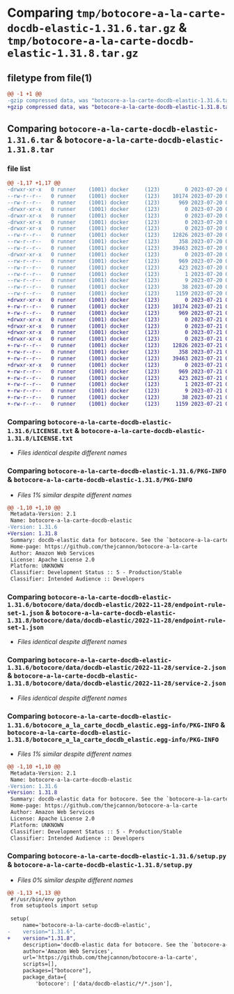 # Comparing `tmp/botocore-a-la-carte-docdb-elastic-1.31.6.tar.gz` & `tmp/botocore-a-la-carte-docdb-elastic-1.31.8.tar.gz`

## filetype from file(1)

```diff
@@ -1 +1 @@
-gzip compressed data, was "botocore-a-la-carte-docdb-elastic-1.31.6.tar", last modified: Thu Jul 20 01:20:15 2023, max compression
+gzip compressed data, was "botocore-a-la-carte-docdb-elastic-1.31.8.tar", last modified: Fri Jul 21 01:21:24 2023, max compression
```

## Comparing `botocore-a-la-carte-docdb-elastic-1.31.6.tar` & `botocore-a-la-carte-docdb-elastic-1.31.8.tar`

### file list

```diff
@@ -1,17 +1,17 @@
-drwxr-xr-x   0 runner    (1001) docker     (123)        0 2023-07-20 01:20:15.990644 botocore-a-la-carte-docdb-elastic-1.31.6/
--rw-r--r--   0 runner    (1001) docker     (123)    10174 2023-07-20 01:20:15.000000 botocore-a-la-carte-docdb-elastic-1.31.6/LICENSE.txt
--rw-r--r--   0 runner    (1001) docker     (123)      969 2023-07-20 01:20:15.990644 botocore-a-la-carte-docdb-elastic-1.31.6/PKG-INFO
-drwxr-xr-x   0 runner    (1001) docker     (123)        0 2023-07-20 01:20:15.990644 botocore-a-la-carte-docdb-elastic-1.31.6/botocore/
-drwxr-xr-x   0 runner    (1001) docker     (123)        0 2023-07-20 01:20:15.990644 botocore-a-la-carte-docdb-elastic-1.31.6/botocore/data/
-drwxr-xr-x   0 runner    (1001) docker     (123)        0 2023-07-20 01:20:15.990644 botocore-a-la-carte-docdb-elastic-1.31.6/botocore/data/docdb-elastic/
-drwxr-xr-x   0 runner    (1001) docker     (123)        0 2023-07-20 01:20:15.990644 botocore-a-la-carte-docdb-elastic-1.31.6/botocore/data/docdb-elastic/2022-11-28/
--rw-r--r--   0 runner    (1001) docker     (123)    12826 2023-07-20 01:19:55.000000 botocore-a-la-carte-docdb-elastic-1.31.6/botocore/data/docdb-elastic/2022-11-28/endpoint-rule-set-1.json
--rw-r--r--   0 runner    (1001) docker     (123)      358 2023-07-20 01:19:55.000000 botocore-a-la-carte-docdb-elastic-1.31.6/botocore/data/docdb-elastic/2022-11-28/paginators-1.json
--rw-r--r--   0 runner    (1001) docker     (123)    39463 2023-07-20 01:19:55.000000 botocore-a-la-carte-docdb-elastic-1.31.6/botocore/data/docdb-elastic/2022-11-28/service-2.json
-drwxr-xr-x   0 runner    (1001) docker     (123)        0 2023-07-20 01:20:15.990644 botocore-a-la-carte-docdb-elastic-1.31.6/botocore_a_la_carte_docdb_elastic.egg-info/
--rw-r--r--   0 runner    (1001) docker     (123)      969 2023-07-20 01:20:15.000000 botocore-a-la-carte-docdb-elastic-1.31.6/botocore_a_la_carte_docdb_elastic.egg-info/PKG-INFO
--rw-r--r--   0 runner    (1001) docker     (123)      423 2023-07-20 01:20:15.000000 botocore-a-la-carte-docdb-elastic-1.31.6/botocore_a_la_carte_docdb_elastic.egg-info/SOURCES.txt
--rw-r--r--   0 runner    (1001) docker     (123)        1 2023-07-20 01:20:15.000000 botocore-a-la-carte-docdb-elastic-1.31.6/botocore_a_la_carte_docdb_elastic.egg-info/dependency_links.txt
--rw-r--r--   0 runner    (1001) docker     (123)        9 2023-07-20 01:20:15.000000 botocore-a-la-carte-docdb-elastic-1.31.6/botocore_a_la_carte_docdb_elastic.egg-info/top_level.txt
--rw-r--r--   0 runner    (1001) docker     (123)       38 2023-07-20 01:20:15.990644 botocore-a-la-carte-docdb-elastic-1.31.6/setup.cfg
--rw-r--r--   0 runner    (1001) docker     (123)     1159 2023-07-20 01:20:15.000000 botocore-a-la-carte-docdb-elastic-1.31.6/setup.py
+drwxr-xr-x   0 runner    (1001) docker     (123)        0 2023-07-21 01:21:24.902997 botocore-a-la-carte-docdb-elastic-1.31.8/
+-rw-r--r--   0 runner    (1001) docker     (123)    10174 2023-07-21 01:21:24.000000 botocore-a-la-carte-docdb-elastic-1.31.8/LICENSE.txt
+-rw-r--r--   0 runner    (1001) docker     (123)      969 2023-07-21 01:21:24.902997 botocore-a-la-carte-docdb-elastic-1.31.8/PKG-INFO
+drwxr-xr-x   0 runner    (1001) docker     (123)        0 2023-07-21 01:21:24.898997 botocore-a-la-carte-docdb-elastic-1.31.8/botocore/
+drwxr-xr-x   0 runner    (1001) docker     (123)        0 2023-07-21 01:21:24.898997 botocore-a-la-carte-docdb-elastic-1.31.8/botocore/data/
+drwxr-xr-x   0 runner    (1001) docker     (123)        0 2023-07-21 01:21:24.898997 botocore-a-la-carte-docdb-elastic-1.31.8/botocore/data/docdb-elastic/
+drwxr-xr-x   0 runner    (1001) docker     (123)        0 2023-07-21 01:21:24.898997 botocore-a-la-carte-docdb-elastic-1.31.8/botocore/data/docdb-elastic/2022-11-28/
+-rw-r--r--   0 runner    (1001) docker     (123)    12826 2023-07-21 01:21:06.000000 botocore-a-la-carte-docdb-elastic-1.31.8/botocore/data/docdb-elastic/2022-11-28/endpoint-rule-set-1.json
+-rw-r--r--   0 runner    (1001) docker     (123)      358 2023-07-21 01:21:06.000000 botocore-a-la-carte-docdb-elastic-1.31.8/botocore/data/docdb-elastic/2022-11-28/paginators-1.json
+-rw-r--r--   0 runner    (1001) docker     (123)    39463 2023-07-21 01:21:06.000000 botocore-a-la-carte-docdb-elastic-1.31.8/botocore/data/docdb-elastic/2022-11-28/service-2.json
+drwxr-xr-x   0 runner    (1001) docker     (123)        0 2023-07-21 01:21:24.902997 botocore-a-la-carte-docdb-elastic-1.31.8/botocore_a_la_carte_docdb_elastic.egg-info/
+-rw-r--r--   0 runner    (1001) docker     (123)      969 2023-07-21 01:21:24.000000 botocore-a-la-carte-docdb-elastic-1.31.8/botocore_a_la_carte_docdb_elastic.egg-info/PKG-INFO
+-rw-r--r--   0 runner    (1001) docker     (123)      423 2023-07-21 01:21:24.000000 botocore-a-la-carte-docdb-elastic-1.31.8/botocore_a_la_carte_docdb_elastic.egg-info/SOURCES.txt
+-rw-r--r--   0 runner    (1001) docker     (123)        1 2023-07-21 01:21:24.000000 botocore-a-la-carte-docdb-elastic-1.31.8/botocore_a_la_carte_docdb_elastic.egg-info/dependency_links.txt
+-rw-r--r--   0 runner    (1001) docker     (123)        9 2023-07-21 01:21:24.000000 botocore-a-la-carte-docdb-elastic-1.31.8/botocore_a_la_carte_docdb_elastic.egg-info/top_level.txt
+-rw-r--r--   0 runner    (1001) docker     (123)       38 2023-07-21 01:21:24.902997 botocore-a-la-carte-docdb-elastic-1.31.8/setup.cfg
+-rw-r--r--   0 runner    (1001) docker     (123)     1159 2023-07-21 01:21:24.000000 botocore-a-la-carte-docdb-elastic-1.31.8/setup.py
```

### Comparing `botocore-a-la-carte-docdb-elastic-1.31.6/LICENSE.txt` & `botocore-a-la-carte-docdb-elastic-1.31.8/LICENSE.txt`

 * *Files identical despite different names*

### Comparing `botocore-a-la-carte-docdb-elastic-1.31.6/PKG-INFO` & `botocore-a-la-carte-docdb-elastic-1.31.8/PKG-INFO`

 * *Files 1% similar despite different names*

```diff
@@ -1,10 +1,10 @@
 Metadata-Version: 2.1
 Name: botocore-a-la-carte-docdb-elastic
-Version: 1.31.6
+Version: 1.31.8
 Summary: docdb-elastic data for botocore. See the `botocore-a-la-carte` package for more info.
 Home-page: https://github.com/thejcannon/botocore-a-la-carte
 Author: Amazon Web Services
 License: Apache License 2.0
 Platform: UNKNOWN
 Classifier: Development Status :: 5 - Production/Stable
 Classifier: Intended Audience :: Developers
```

### Comparing `botocore-a-la-carte-docdb-elastic-1.31.6/botocore/data/docdb-elastic/2022-11-28/endpoint-rule-set-1.json` & `botocore-a-la-carte-docdb-elastic-1.31.8/botocore/data/docdb-elastic/2022-11-28/endpoint-rule-set-1.json`

 * *Files identical despite different names*

### Comparing `botocore-a-la-carte-docdb-elastic-1.31.6/botocore/data/docdb-elastic/2022-11-28/service-2.json` & `botocore-a-la-carte-docdb-elastic-1.31.8/botocore/data/docdb-elastic/2022-11-28/service-2.json`

 * *Files identical despite different names*

### Comparing `botocore-a-la-carte-docdb-elastic-1.31.6/botocore_a_la_carte_docdb_elastic.egg-info/PKG-INFO` & `botocore-a-la-carte-docdb-elastic-1.31.8/botocore_a_la_carte_docdb_elastic.egg-info/PKG-INFO`

 * *Files 1% similar despite different names*

```diff
@@ -1,10 +1,10 @@
 Metadata-Version: 2.1
 Name: botocore-a-la-carte-docdb-elastic
-Version: 1.31.6
+Version: 1.31.8
 Summary: docdb-elastic data for botocore. See the `botocore-a-la-carte` package for more info.
 Home-page: https://github.com/thejcannon/botocore-a-la-carte
 Author: Amazon Web Services
 License: Apache License 2.0
 Platform: UNKNOWN
 Classifier: Development Status :: 5 - Production/Stable
 Classifier: Intended Audience :: Developers
```

### Comparing `botocore-a-la-carte-docdb-elastic-1.31.6/setup.py` & `botocore-a-la-carte-docdb-elastic-1.31.8/setup.py`

 * *Files 0% similar despite different names*

```diff
@@ -1,13 +1,13 @@
 #!/usr/bin/env python
 from setuptools import setup
 
 setup(
     name='botocore-a-la-carte-docdb-elastic',
-    version="1.31.6",
+    version="1.31.8",
     description='docdb-elastic data for botocore. See the `botocore-a-la-carte` package for more info.',
     author='Amazon Web Services',
     url='https://github.com/thejcannon/botocore-a-la-carte',
     scripts=[],
     packages=["botocore"],
     package_data={
         'botocore': ['data/docdb-elastic/*/*.json'],
```

